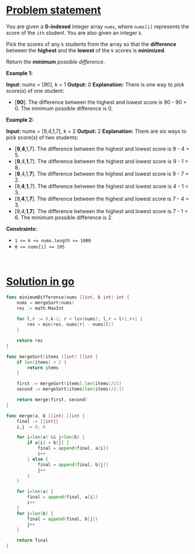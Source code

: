 # [Problem statement](https://leetcode.com/problems/minimum-difference-between-highest-and-lowest-of-k-scores)

You are given a **0-indexed** integer array `nums`, where `nums[i]` represents the score of the `ith` student. You are also given an integer `k`.

Pick the scores of any `k` students from the array so that the **difference** between the **highest** and the **lowest** of the `k` scores is **minimized**.

Return _the **minimum** possible difference_.

**Example 1:**


**Input:** nums = [90], k = 1
**Output:** 0
**Explanation:** There is one way to pick score(s) of one student:
- [**90**]. The difference between the highest and lowest score is 90 - 90 = 0.
The minimum possible difference is 0.

**Example 2:**


**Input:** nums = [9,4,1,7], k = 2
**Output:** 2
**Explanation:** There are six ways to pick score(s) of two students:
- [**9**,**4**,1,7]. The difference between the highest and lowest score is 9 - 4 = 5.
- [**9**,4,**1**,7]. The difference between the highest and lowest score is 9 - 1 = 8.
- [**9**,4,1,**7**]. The difference between the highest and lowest score is 9 - 7 = 2.
- [9,**4**,**1**,7]. The difference between the highest and lowest score is 4 - 1 = 3.
- [9,**4**,1,**7**]. The difference between the highest and lowest score is 7 - 4 = 3.
- [9,4,**1**,**7**]. The difference between the highest and lowest score is 7 - 1 = 6.
The minimum possible difference is 2.

**Constraints:**

* `1 <= k <= nums.length <= 1000`
* `0 <= nums[i] <= 105`

<br />

# [Solution in go](https://leetcode.com/submissions/detail/1189480681/)

```go
func minimumDifference(nums []int, k int) int {
    nums = mergeSort(nums)
    res := math.MaxInt
    
    for l,r := 0,k-1; r < len(nums); l,r = l+1,r+1 {
        res = min(res, nums[r] - nums[l])
    }

    return res
}

func mergeSort(items []int) []int {
    if len(items) < 2 {
        return items
    }

    first := mergeSort(items[:len(items)/2])
    second := mergeSort(items[len(items)/2:])

    return merge(first, second)
}

func merge(a, b []int) []int {
    final := []int{}
    i,j := 0, 0

    for i<len(a) && j<len(b) {
        if a[i] < b[j] {
            final = append(final, a[i])
            i++
        } else {
            final = append(final, b[j])
            j++
        }
    }

    for i<len(a) {
        final = append(final, a[i])
        i++
    }
    for j<len(b) {
        final = append(final, b[j])
        j++
    }

    return final
}
```